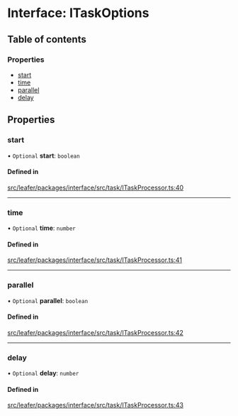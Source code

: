 # Interface: ITaskOptions

## Table of contents

### Properties

- [start](ITaskOptions.md#start)
- [time](ITaskOptions.md#time)
- [parallel](ITaskOptions.md#parallel)
- [delay](ITaskOptions.md#delay)

## Properties

### start

• `Optional` **start**: `boolean`

#### Defined in

[src/leafer/packages/interface/src/task/ITaskProcessor.ts:40](https://github.com/leaferjs/leafer/blob/95ff07e0d4def3c18ac6ce3fa51ec0d271dffaae/packages/interface/src/task/ITaskProcessor.ts#L40)

___

### time

• `Optional` **time**: `number`

#### Defined in

[src/leafer/packages/interface/src/task/ITaskProcessor.ts:41](https://github.com/leaferjs/leafer/blob/95ff07e0d4def3c18ac6ce3fa51ec0d271dffaae/packages/interface/src/task/ITaskProcessor.ts#L41)

___

### parallel

• `Optional` **parallel**: `boolean`

#### Defined in

[src/leafer/packages/interface/src/task/ITaskProcessor.ts:42](https://github.com/leaferjs/leafer/blob/95ff07e0d4def3c18ac6ce3fa51ec0d271dffaae/packages/interface/src/task/ITaskProcessor.ts#L42)

___

### delay

• `Optional` **delay**: `number`

#### Defined in

[src/leafer/packages/interface/src/task/ITaskProcessor.ts:43](https://github.com/leaferjs/leafer/blob/95ff07e0d4def3c18ac6ce3fa51ec0d271dffaae/packages/interface/src/task/ITaskProcessor.ts#L43)
